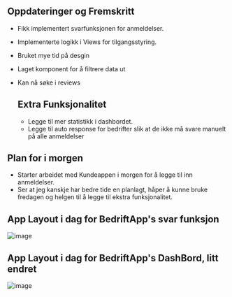 ## Oppdateringer og Fremskritt

- Fikk implementert svarfunksjonen for anmeldelser.
- Implementerte logikk i Views for tilgangsstyring.
- Bruket mye tid på desgin
- Laget komponent for å filtrere data ut
- Kan nå søke i reviews
  

  ## Extra Funksjonalitet
  - Legge til mer statistikk i dashbordet.
  - Legge til auto response for bedrifter slik at de ikke må svare manuelt på alle anmeldelser

## Plan for i morgen
- Starter arbeidet med Kundeappen i morgen for å legge til inn anmeldelser.
- Ser at jeg kanskje har bedre tide en planlagt, håper å kunne bruke fredagen og helgen til å legge til ekstra funksjonalitet.

## App Layout i dag for BedriftApp's svar funksjon

![image](https://github.com/Ben9boyz/FagProove-2024/assets/167029110/2486722c-25ad-4509-9ddf-510c7664251e)



## App Layout i dag for BedriftApp's DashBord, litt endret
![image](https://github.com/Ben9boyz/FagProove-2024/assets/167029110/244e01c9-df47-4951-ac30-f6ae18502246)
